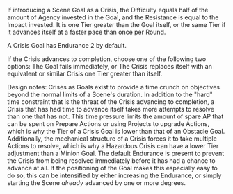 If introducing a Scene Goal as a Crisis, the Difficulty equals half of the amount of Agency invested in the Goal, and the Resistance is equal to the Impact invested. It is one Tier greater than the Goal itself, or the same Tier if it advances itself at a faster pace than once per Round. 

A Crisis Goal has Endurance 2 by default.

If the Crisis advances to completion, choose one of the following two options:
The Goal fails immediately, or
The Crisis replaces itself with an equivalent or similar Crisis one Tier greater than itself.

Design notes:
Crises as Goals exist to provide a time crunch on objectives beyond the normal limits of a Scene's duration. In addition to the "hard" time constraint that is the threat of the Crisis advancing to completion, a Crisis that has had time to advance itself takes more attempts to resolve than one that has not. 
This time pressure limits the amount of spare AP that can be spent on Prepare Actions or using Projects to upgrade Actions, which is why the Tier of a Crisis Goal is lower than that of an Obstacle Goal. Additionally, the mechanical structure of a Crisis forces it to take multiple Actions to resolve, which is why a Hazardous Crisis can have a lower Tier adjustment than a Minion Goal.
The default Endurance is present to prevent the Crisis from being resolved immediately before it has had a chance to advance at all. If the positioning of the Goal makes this especially easy to do so, this can be intensified by either increasing the Endurance, or simply starting the Scene *already* advanced by one or more degrees.